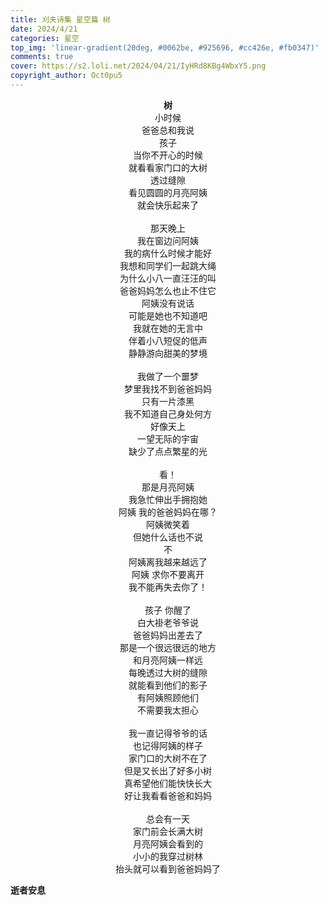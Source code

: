 ```yaml
---
title: 刈夫诗集 星空篇 树
date: 2024/4/21
categories: 星空
top_img: 'linear-gradient(20deg, #0062be, #925696, #cc426e, #fb0347)'
comments: true
cover: https://s2.loli.net/2024/04/21/IyHRd8KBg4WbxY5.png
copyright_author: Oct0pu5
---
```


<center>
<b>树</b><br>
小时候<br>
爸爸总和我说<br>
孩子<br>
当你不开心的时候<br>
就看看家门口的大树<br>
透过缝隙<br>
看见圆圆的月亮阿姨<br>
就会快乐起来了<br>
<br>
那天晚上<br>
我在窗边问阿姨<br>
我的病什么时候才能好<br>
我想和同学们一起跳大绳<br>
为什么小八一直汪汪的叫<br>
爸爸妈妈怎么也止不住它<br>
阿姨没有说话<br>
可能是她也不知道吧<br>
我就在她的无言中<br>
伴着小八短促的低声<br>
静静游向甜美的梦境<br>
<br>
我做了一个噩梦<br>
梦里我找不到爸爸妈妈<br>
只有一片漆黑<br>
我不知道自己身处何方<br>
好像天上<br>
一望无际的宇宙<br>
缺少了点点繁星的光<br>
<br>
看！<br>
那是月亮阿姨<br>
我急忙伸出手拥抱她<br>
阿姨 我的爸爸妈妈在哪？<br>
阿姨微笑着<br>
但她什么话也不说<br>
不<br>
阿姨离我越来越远了<br>
阿姨 求你不要离开<br>
我不能再失去你了！<br>
<br>
孩子 你醒了<br>
白大褂老爷爷说<br>
爸爸妈妈出差去了<br>
那是一个很远很远的地方<br>
和月亮阿姨一样远<br>
每晚透过大树的缝隙<br>
就能看到他们的影子<br>
有阿姨照顾他们<br>
不需要我太担心<br>
<br>
我一直记得爷爷的话<br>
也记得阿姨的样子<br>
家门口的大树不在了<br>
但是又长出了好多小树<br>
真希望他们能快快长大<br>
好让我看看爸爸和妈妈<br>
<br>
总会有一天<br>
家门前会长满大树<br>
月亮阿姨会看到的<br>
小小的我穿过树林<br>
抬头就可以看到爸爸妈妈了<br>
</center>

**逝者安息**
